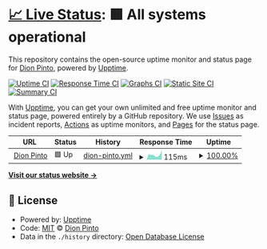 # [📈 Live Status](https://dpirad007.github.io/dionpinto-upptime): <!--live status--> **🟩 All systems operational**

This repository contains the open-source uptime monitor and status page for [Dion Pinto](https://dpirad007.github.io/dionpinto-upptime), powered by [Upptime](https://github.com/upptime/upptime).

[![Uptime CI](https://github.com/dpirad007/dionpinto-upptime/workflows/Uptime%20CI/badge.svg)](https://github.com/dpirad007/dionpinto-upptime/actions?query=workflow%3A%22Uptime+CI%22)
[![Response Time CI](https://github.com/dpirad007/dionpinto-upptime/workflows/Response%20Time%20CI/badge.svg)](https://github.com/dpirad007/dionpinto-upptime/actions?query=workflow%3A%22Response+Time+CI%22)
[![Graphs CI](https://github.com/dpirad007/dionpinto-upptime/workflows/Graphs%20CI/badge.svg)](https://github.com/dpirad007/dionpinto-upptime/actions?query=workflow%3A%22Graphs+CI%22)
[![Static Site CI](https://github.com/dpirad007/dionpinto-upptime/workflows/Static%20Site%20CI/badge.svg)](https://github.com/dpirad007/dionpinto-upptime/actions?query=workflow%3A%22Static+Site+CI%22)
[![Summary CI](https://github.com/dpirad007/dionpinto-upptime/workflows/Summary%20CI/badge.svg)](https://github.com/dpirad007/dionpinto-upptime/actions?query=workflow%3A%22Summary+CI%22)

With [Upptime](https://upptime.js.org), you can get your own unlimited and free uptime monitor and status page, powered entirely by a GitHub repository. We use [Issues](https://github.com/dpirad007/dionpinto-upptime/issues) as incident reports, [Actions](https://github.com/dpirad007/dionpinto-upptime/actions) as uptime monitors, and [Pages](https://dpirad007.github.io/dionpinto-upptime) for the status page.

<!--start: status pages-->
<!-- This summary is generated by Upptime (https://github.com/upptime/upptime) -->
<!-- Do not edit this manually, your changes will be overwritten -->
<!-- prettier-ignore -->
| URL | Status | History | Response Time | Uptime |
| --- | ------ | ------- | ------------- | ------ |
| <img alt="" src="https://icons.duckduckgo.com/ip3/dpirad007.github.io.ico" height="13"> [Dion Pinto](https://dpirad007.github.io/dionpinto/) | 🟩 Up | [dion-pinto.yml](https://github.com/dpirad007/dionpinto-upptime/commits/HEAD/history/dion-pinto.yml) | <details><summary><img alt="Response time graph" src="./graphs/dion-pinto/response-time-week.png" height="20"> 115ms</summary><br><a href="https://dpirad007.github.io/dionpinto-upptime/history/dion-pinto"><img alt="Response time 97" src="https://img.shields.io/endpoint?url=https%3A%2F%2Fraw.githubusercontent.com%2Fdpirad007%2Fdionpinto-upptime%2FHEAD%2Fapi%2Fdion-pinto%2Fresponse-time.json"></a><br><a href="https://dpirad007.github.io/dionpinto-upptime/history/dion-pinto"><img alt="24-hour response time 98" src="https://img.shields.io/endpoint?url=https%3A%2F%2Fraw.githubusercontent.com%2Fdpirad007%2Fdionpinto-upptime%2FHEAD%2Fapi%2Fdion-pinto%2Fresponse-time-day.json"></a><br><a href="https://dpirad007.github.io/dionpinto-upptime/history/dion-pinto"><img alt="7-day response time 115" src="https://img.shields.io/endpoint?url=https%3A%2F%2Fraw.githubusercontent.com%2Fdpirad007%2Fdionpinto-upptime%2FHEAD%2Fapi%2Fdion-pinto%2Fresponse-time-week.json"></a><br><a href="https://dpirad007.github.io/dionpinto-upptime/history/dion-pinto"><img alt="30-day response time 113" src="https://img.shields.io/endpoint?url=https%3A%2F%2Fraw.githubusercontent.com%2Fdpirad007%2Fdionpinto-upptime%2FHEAD%2Fapi%2Fdion-pinto%2Fresponse-time-month.json"></a><br><a href="https://dpirad007.github.io/dionpinto-upptime/history/dion-pinto"><img alt="1-year response time 97" src="https://img.shields.io/endpoint?url=https%3A%2F%2Fraw.githubusercontent.com%2Fdpirad007%2Fdionpinto-upptime%2FHEAD%2Fapi%2Fdion-pinto%2Fresponse-time-year.json"></a></details> | <details><summary><a href="https://dpirad007.github.io/dionpinto-upptime/history/dion-pinto">100.00%</a></summary><a href="https://dpirad007.github.io/dionpinto-upptime/history/dion-pinto"><img alt="All-time uptime 100.00%" src="https://img.shields.io/endpoint?url=https%3A%2F%2Fraw.githubusercontent.com%2Fdpirad007%2Fdionpinto-upptime%2FHEAD%2Fapi%2Fdion-pinto%2Fuptime.json"></a><br><a href="https://dpirad007.github.io/dionpinto-upptime/history/dion-pinto"><img alt="24-hour uptime 100.00%" src="https://img.shields.io/endpoint?url=https%3A%2F%2Fraw.githubusercontent.com%2Fdpirad007%2Fdionpinto-upptime%2FHEAD%2Fapi%2Fdion-pinto%2Fuptime-day.json"></a><br><a href="https://dpirad007.github.io/dionpinto-upptime/history/dion-pinto"><img alt="7-day uptime 100.00%" src="https://img.shields.io/endpoint?url=https%3A%2F%2Fraw.githubusercontent.com%2Fdpirad007%2Fdionpinto-upptime%2FHEAD%2Fapi%2Fdion-pinto%2Fuptime-week.json"></a><br><a href="https://dpirad007.github.io/dionpinto-upptime/history/dion-pinto"><img alt="30-day uptime 100.00%" src="https://img.shields.io/endpoint?url=https%3A%2F%2Fraw.githubusercontent.com%2Fdpirad007%2Fdionpinto-upptime%2FHEAD%2Fapi%2Fdion-pinto%2Fuptime-month.json"></a><br><a href="https://dpirad007.github.io/dionpinto-upptime/history/dion-pinto"><img alt="1-year uptime 100.00%" src="https://img.shields.io/endpoint?url=https%3A%2F%2Fraw.githubusercontent.com%2Fdpirad007%2Fdionpinto-upptime%2FHEAD%2Fapi%2Fdion-pinto%2Fuptime-year.json"></a></details>

<!--end: status pages-->

[**Visit our status website →**](https://dpirad007.github.io/dionpinto-upptime)

## 📄 License

- Powered by: [Upptime](https://github.com/upptime/upptime)
- Code: [MIT](./LICENSE) © [Dion Pinto](https://dpirad007.github.io/dionpinto-upptime)
- Data in the `./history` directory: [Open Database License](https://opendatacommons.org/licenses/odbl/1-0/)
